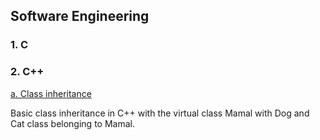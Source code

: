 ## Software Engineering

### 1. C

### 2. C++

[a. Class inheritance](https://github.com/Yuhsuant1994/DataScienceTechInstitute/tree/master/SoftwareEngineering/CPP_1_Class%20inheritance)

Basic class inheritance in C++ with the virtual class Mamal with Dog and Cat class belonging to Mamal.
